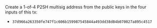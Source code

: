 Create a 1-of-4 P2SH multisig address from the public keys in the four inputs of this tx:
  - `37d966a263350fe747f1c606b159987545844a493dd38d84b070027a895c4517`
